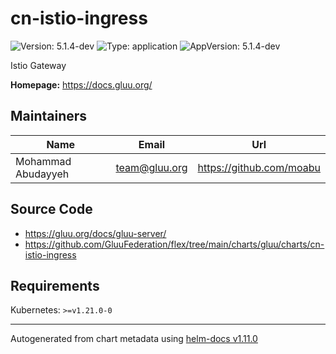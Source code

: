# cn-istio-ingress

![Version: 5.1.4-dev](https://img.shields.io/badge/Version-5.1.4--dev-informational?style=flat-square) ![Type: application](https://img.shields.io/badge/Type-application-informational?style=flat-square) ![AppVersion: 5.1.4-dev](https://img.shields.io/badge/AppVersion-5.1.4--dev-informational?style=flat-square)

Istio Gateway

**Homepage:** <https://docs.gluu.org/>

## Maintainers

| Name | Email | Url |
| ---- | ------ | --- |
| Mohammad Abudayyeh | <team@gluu.org> | <https://github.com/moabu> |

## Source Code

* <https://gluu.org/docs/gluu-server/>
* <https://github.com/GluuFederation/flex/tree/main/charts/gluu/charts/cn-istio-ingress>

## Requirements

Kubernetes: `>=v1.21.0-0`

----------------------------------------------
Autogenerated from chart metadata using [helm-docs v1.11.0](https://github.com/norwoodj/helm-docs/releases/v1.11.0)

